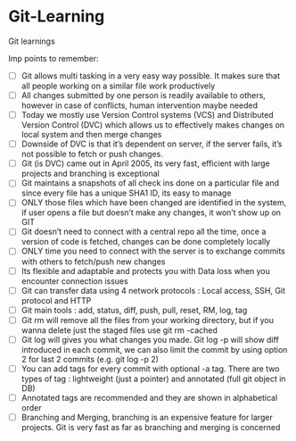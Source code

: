 # Git-Learning
Git learnings

Imp points to remember:


- [ ] Git allows multi tasking in a very easy way possible. It makes sure that all people working on a similar file work productively
- [ ] All changes submitted by one person is readily available to others, however in case of conflicts, human intervention maybe needed
- [ ] Today we mostly use Version Control systems (VCS) and Distributed Version Control (DVC) which allows us to effectively makes changes on local system and then merge changes
- [ ] Downside of DVC is that it’s dependent on server, if the server fails, it’s not possible to fetch or push changes.
- [ ] Git (is DVC) came out in April 2005, its very fast, efficient with large projects and branching is exceptional
- [ ] Git maintains a snapshots of all check ins done on a particular file and since every file has a unique SHA1 ID, its easy to manage
- [ ] ONLY those files which have been changed are identified in the system, if user opens a file but doesn’t make any changes, it won’t show up on GIT
- [ ] Git doesn’t need to connect with a central repo all the time, once a version of code is fetched, changes can be done completely locally
- [ ] ONLY time you need to connect with the server is to exchange commits with others to fetch/push new changes
- [ ] Its flexible and adaptable and protects you with Data loss when you encounter connection issues
- [ ] Git can transfer data using 4 network protocols : Local access, SSH, Git protocol and HTTP
- [ ] Git main tools : add, status, diff, push, pull, reset, RM, log, tag
- [ ] Git rm will remove all the files from your working directory, but if you wanna delete just the staged files use git rm -cached
- [ ] Git log will gives you what changes you made. Git log -p will show diff introduced in each commit, we can also limit the commit by using option 2 for last 2 commits (e.g. git log -p 2)
- [ ] You can add tags for every commit with optional -a tag. There are two types of tag : lightweight (just a pointer) and annotated (full git object in DB)
- [ ] Annotated tags are recommended and they are shown in alphabetical order
- [ ] Branching and Merging, branching is an expensive feature for larger projects. Git is very fast as far as branching and merging is concerned
